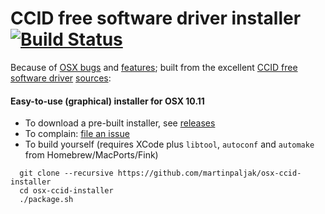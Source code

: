 # CCID free software driver installer [![Build Status](https://travis-ci.org/martinpaljak/osx-ccid-installer.svg?branch=master)](https://travis-ci.org/martinpaljak/osx-ccid-installer) 

Because of [OSX bugs](http://ludovicrousseau.blogspot.com/2016/04/os-x-el-capitan-and-ccid-driver-upgrades.html) and [features](https://en.wikipedia.org/wiki/System_Integrity_Protection); built from the excellent [CCID free software driver](http://pcsclite.alioth.debian.org/ccid.html) [sources](https://github.com/LudovicRousseau/CCID):

#### Easy-to-use (graphical) installer for OSX 10.11
* To download a pre-built installer, see [releases](https://github.com/martinpaljak/osx-ccid-installer/releases)
* To complain: [file an issue](https://github.com/martinpaljak/osx-ccid-installer/issues/new)
* To build yourself (requires XCode plus `libtool`, `autoconf` and `automake` from Homebrew/MacPorts/Fink)
```
  git clone --recursive https://github.com/martinpaljak/osx-ccid-installer
  cd osx-ccid-installer
  ./package.sh
```
